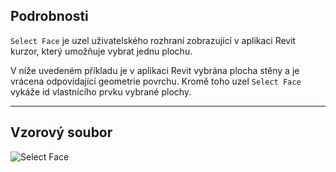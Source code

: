 ## Podrobnosti
`Select Face` je uzel uživatelského rozhraní zobrazující v aplikaci Revit kurzor, který umožňuje vybrat jednu plochu.

V níže uvedeném příkladu je v aplikaci Revit vybrána plocha stěny a je vrácena odpovídající geometrie povrchu. Kromě toho uzel `Select Face` vykáže id vlastnícího prvku vybrané plochy.
___
## Vzorový soubor

![Select Face](./Dynamo.Nodes.DSFaceSelection_img.jpg)
